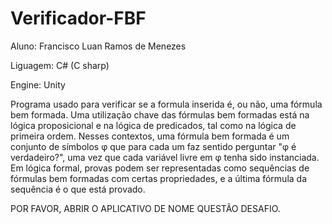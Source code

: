 # Verificador-FBF
Aluno: Francisco Luan Ramos de Menezes

Liguagem: C# (C sharp)

Engine: Unity


Programa usado para verificar se a formula inserida é, ou não, uma fórmula bem formada. Uma utilização chave das fórmulas bem formadas está na lógica proposicional e na lógica de predicados, tal como na lógica de primeira ordem. Nesses contextos, uma fórmula bem formada é um conjunto de símbolos φ que para cada um faz sentido perguntar "φ é verdadeiro?", uma vez que cada variável livre em φ tenha sido instanciada. Em lógica formal, provas podem ser representadas como sequências de fórmulas bem formadas com certas propriedades, e a última fórmula da sequência é o que está provado.

POR FAVOR, ABRIR O APLICATIVO DE NOME QUESTÃO DESAFIO.
